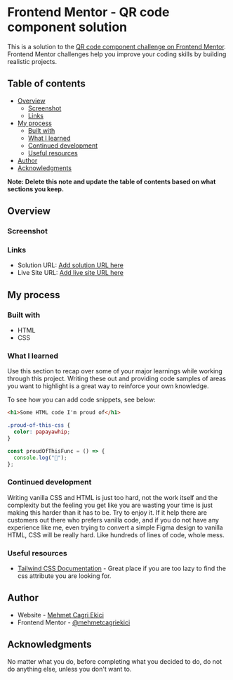 # Frontend Mentor - QR code component solution

This is a solution to the [QR code component challenge on Frontend Mentor](https://www.frontendmentor.io/challenges/qr-code-component-iux_sIO_H). Frontend Mentor challenges help you improve your coding skills by building realistic projects.

## Table of contents

- [Overview](#overview)
  - [Screenshot](#screenshot)
  - [Links](#links)
- [My process](#my-process)
  - [Built with](#built-with)
  - [What I learned](#what-i-learned)
  - [Continued development](#continued-development)
  - [Useful resources](#useful-resources)
- [Author](#author)
- [Acknowledgments](#acknowledgments)

**Note: Delete this note and update the table of contents based on what sections you keep.**

## Overview

### Screenshot

### Links

- Solution URL: [Add solution URL here](https://your-solution-url.com)
- Live Site URL: [Add live site URL here](https://your-live-site-url.com)

## My process

### Built with

- HTML
- CSS

### What I learned

Use this section to recap over some of your major learnings while working through this project. Writing these out and providing code samples of areas you want to highlight is a great way to reinforce your own knowledge.

To see how you can add code snippets, see below:

```html
<h1>Some HTML code I'm proud of</h1>
```

```css
.proud-of-this-css {
  color: papayawhip;
}
```

```js
const proudOfThisFunc = () => {
  console.log("🎉");
};
```

### Continued development

Writing vanilla CSS and HTML is just too hard, not the work itself and the complexity but the feeling you get like you are wasting your time is just making this harder than it has to be. Try to enjoy it. If it help there are customers out there who prefers vanilla code, and if you do not have any experience like me, even trying to convert a simple Figma design to vanilla HTML, CSS will be really hard. Like hundreds of lines of code, whole mess.

### Useful resources

- [Tailwind CSS Documentation](https://tailwindcss.com/) - Great place if you are too lazy to find the css attribute you are looking for.

## Author

- Website - [Mehmet Cagri Ekici](https://mceportfolio.netlify.app/)
- Frontend Mentor - [@mehmetcagriekici](https://www.frontendmentor.io/profile/mehmetcagriekici)

## Acknowledgments

No matter what you do, before completing what you decided to do, do not do anything else, unless you don't want to.
